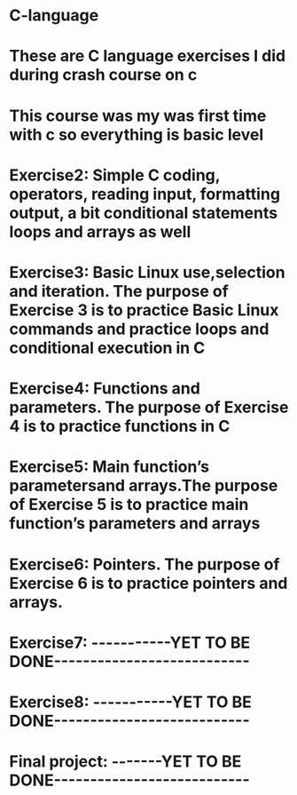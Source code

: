 # C-language
# These are C language exercises I did during crash course on c
# This course was my was first time with c so everything is basic level
# Exercise2: Simple C coding, operators, reading input, formatting output, a bit conditional statements loops and arrays as well
# Exercise3: Basic Linux use,selection and iteration. The purpose of Exercise 3 is to practice Basic Linux commands and practice loops and conditional execution in C
# Exercise4: Functions and parameters. The purpose of Exercise 4 is to practice functions in C
# Exercise5: Main function’s parametersand arrays.The purpose of Exercise 5 is to practice main function’s parameters and arrays
# Exercise6: Pointers. The purpose of Exercise 6 is to practice pointers and arrays.
# Exercise7: -----------YET TO BE DONE---------------------------
# Exercise8: -----------YET TO BE DONE---------------------------
# Final project: -------YET TO BE DONE---------------------------
